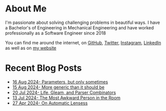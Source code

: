 # About Me

I'm passionate about solving challenging problems in beautiful ways. I have a Bachelor's of Engineering in Mechanical Engineering and have worked professionally as a Software Engineer since 2018

You can find me around the internet, on [GitHub](https://github.com/nabeelvalley), [Twitter](https://twitter.com/not_nabeel/), [Instagram](https://www.instagram.com/nabeelvalley/), [LinkedIn](https://za.linkedin.com/in/nabeelvalley) as well as on [my website](https://nabeelvalley.co.za/)

# Recent Blog Posts
<!-- BLOG-POST-LIST:START -->
- [16 Aug 2024- Parameters, but only sometimes](https://nabeelvalley.co.za/blog/2024/16-08/optional-parameters-and-overloads-in-typescript/)
- [15 Aug 2024- More generic than it should be](https://nabeelvalley.co.za/blog/2024/15-08/handling-complex-typescript-generics/)
- [20 Jul 2024- Life, Gleam, and Parser Combinators](https://nabeelvalley.co.za/blog/2024/20-07/parser-combinators-and-gleam/)
- [13 Jul 2024- The Most Awkward Person in the Room](https://nabeelvalley.co.za/blog/2024/13-07/on-being-awkward/)
- [27 Apr 2024- On Automatic Lensess](https://nabeelvalley.co.za/blog/2024/27-04/automatic-lenses/)<!-- BLOG-POST-LIST:END -->
